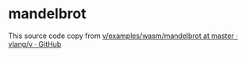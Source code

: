 # mandelbrot

This source code copy from [v/examples/wasm/mandelbrot at master · vlang/v · GitHub](https://github.com/vlang/v/tree/master/examples/wasm/mandelbrot)
 